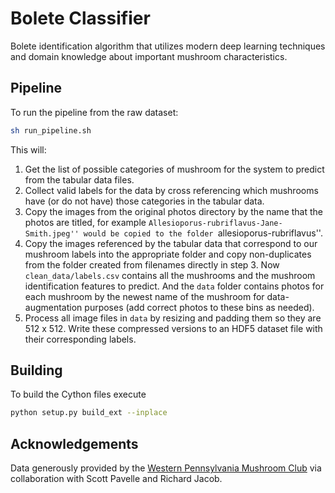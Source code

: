# Bolete Classifier

Bolete identification algorithm that utilizes modern deep learning techniques and domain knowledge about important mushroom characteristics.

## Pipeline

To run the pipeline from the raw dataset:

```bash
sh run_pipeline.sh
```

This will:

1. Get the list of possible categories of mushroom for the system to predict from the tabular data files.
2. Collect valid labels for the data by cross referencing which mushrooms have (or do not have) those categories in the tabular data.
3. Copy the images from the original photos directory by the name that the photos are titled, for example ``Allesioporus-rubriflavus-Jane-Smith.jpeg'' would be copied to the folder ``allesioporus-rubriflavus''.
4. Copy the images referenced by the tabular data that correspond to our mushroom labels into the appropriate folder and copy non-duplicates from the folder created from filenames directly in step 3.
Now `clean_data/labels.csv` contains all the mushrooms and the mushroom identification features to predict. And the `data` folder contains photos for each mushroom by the newest name of the mushroom for data-augmentation purposes (add correct photos to these bins as needed).
5. Process all image files in `data` by resizing and padding them so they are 512 x 512. Write these compressed versions to an HDF5 dataset file with their corresponding labels.

## Building

To build the Cython files execute

```bash
python setup.py build_ext --inplace
```

## Acknowledgements

Data generously provided by the [Western Pennsylvania Mushroom Club](https://wpamushroomclub.org/) via collaboration with Scott Pavelle and Richard Jacob.
